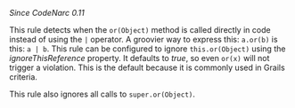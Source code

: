 
*Since CodeNarc 0.11*

This rule detects when the `or(Object)` method is called directly in code instead of using the `|`
operator. A groovier way to express this: `a.or(b)` is this: `a | b`. This rule can be
configured to ignore `this.or(Object)` using the *ignoreThisReference* property. It defaults to *true*, so
even `or(x)` will not trigger a violation. This is the default because it is commonly used in Grails criteria.

This rule also ignores all calls to `super.or(Object)`.

